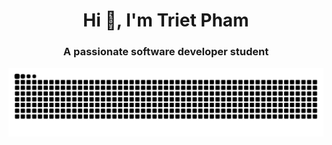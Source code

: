 <h1 align="center">Hi 👋, I'm Triet Pham</h1>
<h3 align="center">A passionate software developer student</h3>
<p align="left">
</p>

![snake gif](https://github.com/hihi-louis/hihi-louis/blob/output/github-snake-dark.svg)
